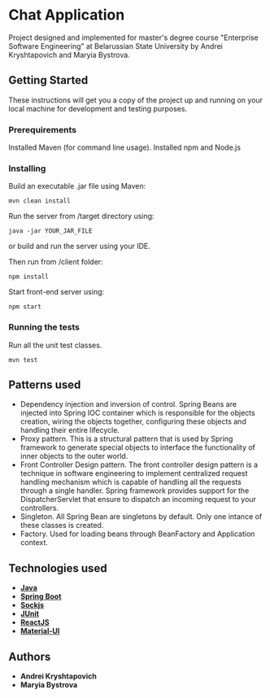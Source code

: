# Chat Application
Project designed and implemented for master's degree course "Enterprise Software Engineering" at Belarussian State University by Andrei Kryshtapovich and Maryia Bystrova.

## Getting Started
These instructions will get you a copy of the project up and running on your local machine for development and testing purposes. 

### Prerequirements
Installed Maven (for command line usage).
Installed npm and Node.js

### Installing
Build an executable .jar file using Maven:
```
mvn clean install
```
Run the server from /target directory using:
```
java -jar YOUR_JAR_FILE
```
or build and run the server using your IDE.

Then run from /client folder:
```
npm install
```
Start front-end server using:
```
npm start
```
### Running the tests
Run all the unit test classes.
```
mvn test
```

## Patterns used
* Dependency injection and inversion of control. Spring Beans are injected into Spring IOC container which is responsible for the objects creation, wiring the objects together, configuring these objects and handling their entire lifecycle.
* Proxy pattern. This is a structural pattern that is used by Spring framework to generate special objects to interface the functionality of inner objects to the outer world.
* Front Controller Design pattern. The front controller design pattern is a technique in software engineering to implement centralized request handling mechanism which is capable of handling all the requests through a single handler. Spring framework provides support for the DispatcherServlet that ensure to dispatch an incoming request to your controllers.
* Singleton. All Spring Bean are singletons by default. Only one intance of these classes is created.
* Factory. Used for loading beans through BeanFactory and Application context.

 ## Technologies used
 
* **[Java](https://www.oracle.com/technetwork/java/javase/documentation/index.html)**
* **[Spring Boot](http://spring.io/projects/spring-boot)**
* **[Sockjs](https://github.com/sockjs/sockjs-client)**
* **[JUnit](https://junit.org/junit5/)**
* **[ReactJS](https://reactjs.org/)**
* **[Material-UI](https://material-ui.com/)**

## Authors

* **Andrei Kryshtapovich**
* **Maryia Bystrova**
